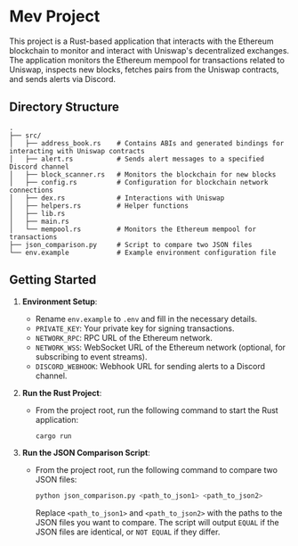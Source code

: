 # Mev Project

This project is a Rust-based application that interacts with the Ethereum blockchain to monitor and interact with Uniswap's decentralized exchanges. The application monitors the Ethereum mempool for transactions related to Uniswap, inspects new blocks, fetches pairs from the Uniswap contracts, and sends alerts via Discord.

## Directory Structure

```
.
├── src/
│   ├── address_book.rs    # Contains ABIs and generated bindings for interacting with Uniswap contracts
│   ├── alert.rs           # Sends alert messages to a specified Discord channel
│   ├── block_scanner.rs   # Monitors the blockchain for new blocks
│   ├── config.rs          # Configuration for blockchain network connections
│   ├── dex.rs             # Interactions with Uniswap
│   ├── helpers.rs         # Helper functions
│   ├── lib.rs
│   ├── main.rs
│   └── mempool.rs         # Monitors the Ethereum mempool for transactions
├── json_comparison.py     # Script to compare two JSON files
└── env.example            # Example environment configuration file
```

## Getting Started

1. **Environment Setup**:

   - Rename `env.example` to `.env` and fill in the necessary details.
   - `PRIVATE_KEY`: Your private key for signing transactions.
   - `NETWORK_RPC`: RPC URL of the Ethereum network.
   - `NETWORK_WSS`: WebSocket URL of the Ethereum network (optional, for subscribing to event streams).
   - `DISCORD_WEBHOOK`: Webhook URL for sending alerts to a Discord channel.

2. **Run the Rust Project**:

   - From the project root, run the following command to start the Rust application:
     ```bash
     cargo run
     ```

3. **Run the JSON Comparison Script**:

   - From the project root, run the following command to compare two JSON files:
     ```bash
     python json_comparison.py <path_to_json1> <path_to_json2>
     ```
     Replace `<path_to_json1>` and `<path_to_json2>` with the paths to the JSON files you want to compare. The script will output `EQUAL` if the JSON files are identical, or `NOT EQUAL` if they differ.

